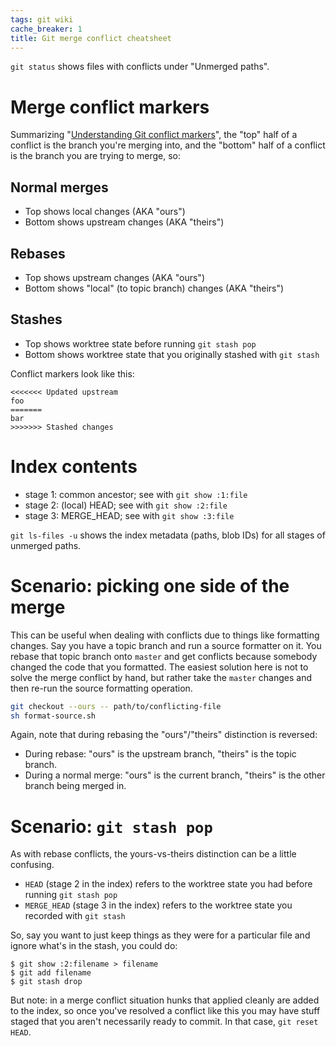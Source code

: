 ```yaml
---
tags: git wiki
cache_breaker: 1
title: Git merge conflict cheatsheet
---
```


`git status` shows files with conflicts under "Unmerged paths".

# Merge conflict markers

Summarizing "[Understanding Git conflict markers](/wiki/Understanding_Git_conflict_markers)", the "top" half of a conflict is the branch you're merging into, and the "bottom" half of a conflict is the branch you are trying to merge, so:

## Normal merges

-   Top shows local changes (AKA "ours")
-   Bottom shows upstream changes (AKA "theirs")

## Rebases

-   Top shows upstream changes (AKA "ours")
-   Bottom shows "local" (to topic branch) changes (AKA "theirs")

## Stashes

-   Top shows worktree state before running `git stash pop`
-   Bottom shows worktree state that you originally stashed with `git stash`

Conflict markers look like this:

    <<<<<<< Updated upstream
    foo
    =======
    bar
    >>>>>>> Stashed changes

# Index contents

-   stage 1: common ancestor; see with `git show :1:file`
-   stage 2: (local) HEAD; see with `git show :2:file`
-   stage 3: MERGE_HEAD; see with `git show :3:file`

`git ls-files -u` shows the index metadata (paths, blob IDs) for all stages of unmerged paths.

# Scenario: picking one side of the merge

This can be useful when dealing with conflicts due to things like formatting changes. Say you have a topic branch and run a source formatter on it. You rebase that topic branch onto `master` and get conflicts because somebody changed the code that you formatted. The easiest solution here is not to solve the merge conflict by hand, but rather take the `master` changes and then re-run the source formatting operation.

```bash
git checkout --ours -- path/to/conflicting-file
sh format-source.sh
```

Again, note that during rebasing the "ours"/"theirs" distinction is reversed:

-   During rebase: "ours" is the upstream branch, "theirs" is the topic branch.
-   During a normal merge: "ours" is the current branch, "theirs" is the other branch being merged in.

# Scenario: `git stash pop`

As with rebase conflicts, the yours-vs-theirs distinction can be a little confusing.

-   `HEAD` (stage 2 in the index) refers to the worktree state you had before running `git stash pop`
-   `MERGE_HEAD` (stage 3 in the index) refers to the worktree state you recorded with `git stash`

So, say you want to just keep things as they were for a particular file and ignore what's in the stash, you could do:

```shell
$ git show :2:filename > filename
$ git add filename
$ git stash drop
```

But note: in a merge conflict situation hunks that applied cleanly are added to the index, so once you've resolved a conflict like this you may have stuff staged that you aren't necessarily ready to commit. In that case, `git reset HEAD`.
